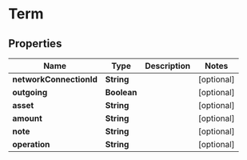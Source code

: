 

# Term


## Properties

| Name | Type | Description | Notes |
|------------ | ------------- | ------------- | -------------|
|**networkConnectionId** | **String** |  |  [optional] |
|**outgoing** | **Boolean** |  |  [optional] |
|**asset** | **String** |  |  [optional] |
|**amount** | **String** |  |  [optional] |
|**note** | **String** |  |  [optional] |
|**operation** | **String** |  |  [optional] |



